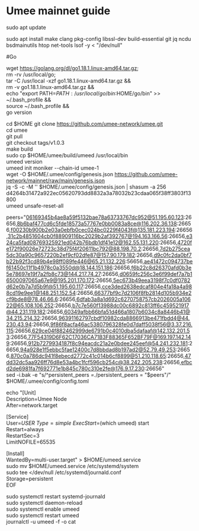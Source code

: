 # Umee mainnet guide

sudo apt update

sudo apt install make clang pkg-config libssl-dev build-essential git jq ncdu bsdmainutils htop net-tools lsof -y < "/dev/null"

#Go

wget https://golang.org/dl/go1.18.1.linux-amd64.tar.gz; \
rm -rv /usr/local/go; \
tar -C /usr/local -xzf go1.18.1.linux-amd64.tar.gz && \
rm -v go1.18.1.linux-amd64.tar.gz && \
echo "export PATH=$PATH:/usr/local/go/bin:$HOME/go/bin" >> ~/.bash_profile && \
source ~/.bash_profile && \
go version

cd $HOME 
git clone https://github.com/umee-network/umee.git \
cd umee \
git pull \
git checkout tags/v1.0.3 \
make build \
sudo cp $HOME/umee/build/umeed /usr/local/bin \
umeed version \
umeed init moniker --chain-id umee-1 \
wget -O $HOME/.umee/config/genesis.json https://github.com/umee-network/mainnet/raw/main/genesis.json \
jq -S -c -M '' $HOME/.umee/config/genesis.json | shasum -a 256 \
d4264b31472a922ec05620793dd8832a3a78032b23cdaa065f38ff3803f13800  \
umeed unsafe-reset-all 

peers="06169345b4ae8a59f5132bae78a63733767dc952@51.195.60.123:26656,8b6baf477cd6c5fde18573a57767e0bb0083a8ce@116.202.36.138:26656,f00230b900b2e03a0ebfb0cec024bc0229f4043f@135.181.223.194:26656,31c2b4851604cb0f88909116bc2029b2af392767@194.163.166.56:26656,e324ca5fad08769325921ed042b76bdb1df41e12@162.55.131.220:26656,4720fe172f90026e72723c38d75f4f20611bc792@88.198.70.2:26656,7d2b275cea5dc30a90c9657220b2ef9cf02dfe87@157.90.179.182:26656,d9c0fc2da0bf7b22b92f3cd89b4e98ff089fe446@65.21.132.226:56656,ae41472c094737bef61450c11f1b4978c0a3550d@18.144.151.186:26656,f6b22c8d26370afd0b3e5e78697e19f7a2fb8c73@144.217.74.27:26656,d0659fc256c3e6f99def7a7b16500097065a67e9@195.201.170.172:26656,5ec673b49eea3198f7c0df0782d62e0b7a7d5b9f@51.195.60.117:26656,cce3ded2638edcaf804e4fa18a4a988cd19e9ee1@148.251.152.54:26656,66377bf9c7d2106f8fb2814d105b934e2cf9bde8@78.46.66.6:26656,6dfab3a8a1d692c6270758757cb2026005a10622@65.108.106.252:26656,b7c7e560f13988dc00c6892c813ff6c459521917@44.231.119.182:26656,60349afbb66bfa51d466a1807b6034c8a8446b41@34.215.214.32:26656,96391162797cbdf10982cda8866913be471fbdd4@44.230.43.94:26656,9f86f8acfa46ac5380796328fe0d7daff5038f56@3.37.216.115:26656,629ce04f882462999de6791b0c4010dba5dafaaf@142.132.201.53:26656,77F54319D6F62C17036CA71B3F88365F652BF79F@169.197.142.149:26656,912b7279934187f8c94eacdc21a2e0bdee245eef@54.241.232.181:26656,94a928e1f5ebbc5fae12400c7d8bbdad8b197ad2@52.79.49.253:26656,870c0a786dc941f8ebecd2772c41c014b6cf8899@51.210.118.65:26656,47dd32dc5aa926ff76d8e53a4bc1fcf596cb254c@38.242.205.238:26656,efbcd2de6981fa7f692771e1b845c780c310e2fe@176.9.17.230:26656" \
sed -i.bak -e "s/^persistent_peers *=.*/persistent_peers = \"$peers\"/" $HOME/.umee/config/config.toml 

echo "[Unit] \
Description=Umee Node \
After=network.target 

[Service] \
User=$USER \
Type=simple \
ExecStart=$(which umeed) start \
Restart=always \
RestartSec=3 \
LimitNOFILE=65535 

[Install] \
WantedBy=multi-user.target" > $HOME/umeed.service \
sudo mv $HOME/umeed.service /etc/systemd/system \
sudo tee <<EOF >/dev/null /etc/systemd/journald.conf \
Storage=persistent \
EOF 
  
  
sudo systemctl restart systemd-journald \
sudo systemctl daemon-reload \
sudo systemctl enable umeed \
sudo systemctl restart umeed \
journalctl -u umeed -f -o cat
  
  
